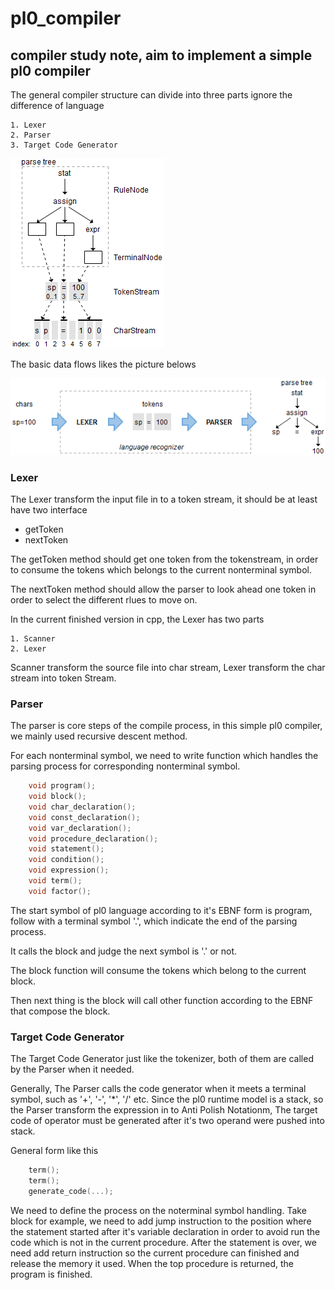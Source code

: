 # pl0_compiler

## compiler study note, aim to implement a simple pl0 compiler

The general compiler structure can divide into three parts ignore the difference of language

    1. Lexer
    2. Parser
    3. Target Code Generator

![structure](doc/basic-data-structure.png)

The basic data flows likes the picture belows

![data_flows](doc/basic-data-flow.png)

### Lexer

The Lexer transform the input file in to a token stream, it should be at least have
two interface

- getToken
- nextToken

The getToken method should get one token from the tokenstream, in order to consume the tokens
which belongs to the current nonterminal symbol.

The nextToken method should allow the parser to look ahead one token in order to select the
different rlues to move on.

In the current finished version in cpp, the Lexer has two parts

    1. Scanner
    2. Lexer

Scanner transform the source file into char stream, Lexer transform the char stream into token
Stream.

### Parser

The parser is core steps of the compile process, in this simple pl0 compiler,
we mainly used recursive descent method.

For each nonterminal symbol, we need to write function which handles
the parsing process for corresponding nonterminal symbol.

```c++
    void program();
    void block();
    void char_declaration();
    void const_declaration();
    void var_declaration();
    void procedure_declaration();
    void statement();
    void condition();
    void expression();
    void term();
    void factor();
```

The start symbol of pl0 language according to it's EBNF form is program, follow with
a terminal symbol '.', which indicate the end of the parsing process.

It calls the block and judge the next symbol is '.' or not.

The block function will consume the tokens which belong to the current block.

Then next thing is the block will call other function according to the EBNF
that compose the block.

### Target Code Generator

The Target Code Generator just like the tokenizer, both of them are called by the
Parser when it needed.

Generally, The Parser calls the code generator when it meets a terminal symbol, such
as '+', '-', '*', '/' etc. Since the pl0 runtime model is a stack, so the Parser transform
the expression in to Anti Polish Notationm, The target code of operator must be generated
after it's two operand were pushed into stack.

General form like this

```c++
    term();
    term();
    generate_code(...);
```

We need to define the process on the noterminal symbol handling. Take block for example,
we need to add jump instruction to the position where the statement started after it's variable
declaration in order to avoid run the code which is not in the current procedure.
After the statement is over, we need add return instruction so the current procedure can finished
and release the memory it used. When the top procedure is returned, the program is finished.
